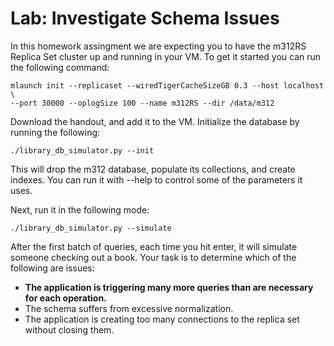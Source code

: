 # Lab: Investigate Schema Issues

In this homework assingment we are expecting you to have the m312RS Replica Set cluster up and running in your VM. To get it started you can run the following command:

```
mlaunch init --replicaset --wiredTigerCacheSizeGB 0.3 --host localhost \
--port 30000 --oplogSize 100 --name m312RS --dir /data/m312
```

Download the handout, and add it to the VM. Initialize the database by running the following:

```
./library_db_simulator.py --init
```

This will drop the m312 database, populate its collections, and create indexes. You can run it with --help to control some of the parameters it uses.

Next, run it in the following mode:

```
./library_db_simulator.py --simulate
```

After the first batch of queries, each time you hit enter, it will simulate someone checking out a book. Your task is to determine which of the following are issues:

- **The application is triggering many more queries than are necessary for each operation.**
- The schema suffers from excessive normalization.
- The application is creating too many connections to the replica set without closing them.